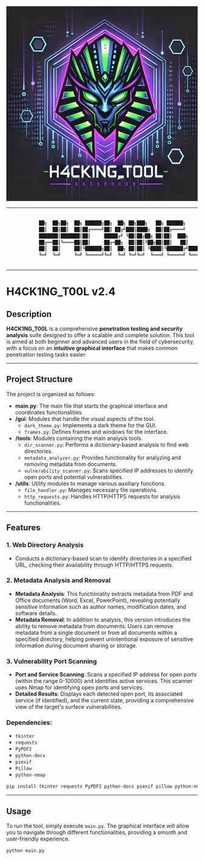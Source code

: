 <div align="center">
    <img src="https://github.com/ramsesware/ramsesware/blob/main/images/H4CK1NG_T00L_LOGO.png" 
        height=512
        weight=512
    />
</div>

---

```bash
                  
            ██╗  ██╗██╗  ██╗ ██████╗██╗  ██╗ ██╗███╗   ██╗ ██████╗      ████████╗ ██████╗  ██████╗ ██╗     
            ██║  ██║██║  ██║██╔════╝██║ ██╔╝███║████╗  ██║██╔════╝      ╚══██╔══╝██╔═████╗██╔═████╗██║     
            ███████║███████║██║     █████╔╝ ╚██║██╔██╗ ██║██║  ███╗        ██║   ██║██╔██║██║██╔██║██║     
            ██╔══██║╚════██║██║     ██╔═██╗  ██║██║╚██╗██║██║   ██║        ██║   ████╔╝██║████╔╝██║██║     
            ██║  ██║     ██║╚██████╗██║  ██╗ ██║██║ ╚████║╚██████╔╝███████╗██║   ╚██████╔╝╚██████╔╝███████╗
            ╚═╝  ╚═╝     ╚═╝ ╚═════╝╚═╝  ╚═╝ ╚═╝╚═╝  ╚═══╝ ╚═════╝ ╚══════╝╚═╝    ╚═════╝  ╚═════╝ ╚══════╝
                                                                                                                                                                                          
```

--- 

# H4CK1NG_T00L v2.4



## Description

**H4CK1NG_T00L** is a comprehensive **penetration testing and security analysis** suite designed to offer a scalable and complete solution. This tool is aimed at both beginner and advanced users in the field of cybersecurity, with a focus on an **intuitive graphical interface** that makes common penetration testing tasks easier.

--- 

## Project Structure

The project is organized as follows:

- **main.py**: The main file that starts the graphical interface and coordinates functionalities.
- **/gui**: Modules that handle the visual aspects of the tool.
  - `dark_theme.py`: Implements a dark theme for the GUI.
  - `frames.py`: Defines frames and windows for the interface.
- **/tools**: Modules containing the main analysis tools.
  - `dir_scanner.py`: Performs a dictionary-based analysis to find web directories.
  - `metadata_analyzer.py`: Provides functionality for analyzing and removing metadata from documents.
  - `vulnerability_scanner.py`: Scans specified IP addresses to identify open ports and potential vulnerabilities.
- **/utils**: Utility modules to manage various auxiliary functions.
  - `file_handler.py`: Manages necessary file operations.
  - `http_requests.py`: Handles HTTP/HTTPS requests for analysis functionalities.

--- 

## Features

### 1. Web Directory Analysis
- Conducts a dictionary-based scan to identify directories in a specified URL, checking their availability through HTTP/HTTPS requests.

### 2. Metadata Analysis and Removal
- **Metadata Analysis**: This functionality extracts metadata from PDF and Office documents (Word, Excel, PowerPoint), revealing potentially sensitive information such as author names, modification dates, and software details.
- **Metadata Removal**: In addition to analysis, this version introduces the ability to remove metadata from documents. Users can remove metadata from a single document or from all documents within a specified directory, helping prevent unintentional exposure of sensitive information during document sharing or storage.
  
### 3. Vulnerability Port Scanning
- **Port and Service Scanning**: Scans a specified IP address for open ports (within the range 0-10000) and identifies active services. This scanner uses Nmap for identifying open ports and services.
- **Detailed Results**: Displays each detected open port, its associated service (if identified), and the current state, providing a comprehensive view of the target's surface vulnerabilities.

### Dependencies:
- `tkinter`
- `requests`
- `PyPDF2`
- `python-docx`
- `piexif`
- `Pillow`
- `python-nmap`

```bash
pip install tkinter requests PyPDF2 python-docx piexif pillow python-nmap
```


--- 

## Usage

To run the tool, simply execute `main.py`. The graphical interface will allow you to navigate through different functionalities, providing a smooth and user-friendly experience.

```bash
python main.py

